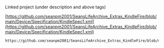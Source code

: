
Linked project (under description and above tags)

[https://github.com/seanpm2001/SeansLifeArchive_Extras_KindleFire/blob/main/Device/Specification/KindleSpec1.xml](https://github.com/seanpm2001/SeansLifeArchive_Extras_KindleFire/blob/main/Device/Specification/KindleSpec1.xml)

```
https://github.com/seanpm2001/SeansLifeArchive_Extras_KindleFire/blob/main/Device/Specification/KindleSpec1.xml
```

